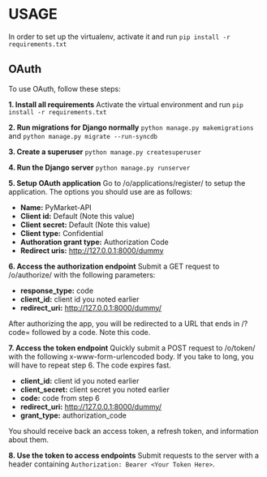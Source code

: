 # USAGE

In order to set up the virtualenv, activate it and run `pip install -r requirements.txt`

## OAuth

To use OAuth, follow these steps:

**1. Install all requirements**
Activate the virtual environment and run `pip install -r requirements.txt`

**2. Run migrations for Django normally**
`python manage.py makemigrations` and `python manage.py migrate --run-syncdb`

**3. Create a superuser**
`python manage.py createsuperuser`

**4. Run the Django server**
`python manage.py runserver`

**5. Setup OAuth application**
Go to /o/applications/register/ to setup the application. The options you should use are as follows:

* **Name:** PyMarket-API
* **Client id:** Default (Note this value)
* **Client secret:** Default (Note this value)
* **Client type:** Confidential
* **Authoration grant type:** Authorization Code
* **Redirect uris:** http://127.0.0.1:8000/dummy

**6. Access the authorization endpoint**
Submit a GET request to /o/authorize/ with the following parameters:

* **response_type:** code
* **client_id:** client id you noted earlier
* **redirect_uri:** http://127.0.0.1:8000/dummy/

After authorizing the app, you will be redirected to a URL that ends in /?code= followed by a code. Note this code.

**7. Access the token endpoint**
Quickly submit a POST request to /o/token/ with the following x-www-form-urlencoded body. If you take to long, you will have to repeat step 6. The code expires fast.

* **client_id:** client id you noted earlier
* **client_secret:** client secret you noted earlier
* **code:** code from step 6
* **redirect_uri:** http://127.0.0.1:8000/dummy/
* **grant_type:** authorization_code

You should receive back an access token, a refresh token, and information about them.

**8. Use the token to access endpoints**
Submit requests to the server with a header containing `Authorization: Bearer <Your Token Here>`.
